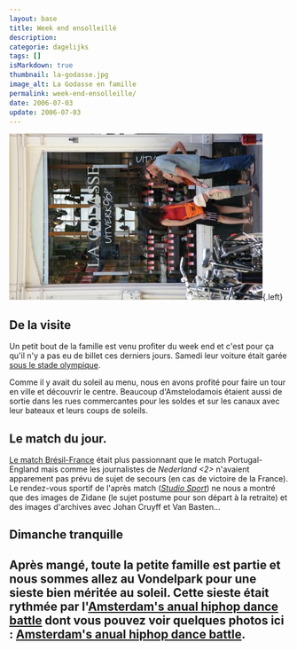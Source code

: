 ```yaml
---
layout: base
title: Week end ensolleillé
description: 
categorie: dagelijks
tags: []
isMarkdown: true
thumbnail: la-godasse.jpg
image_alt: La Godasse en famille
permalink: week-end-ensolleille/
date: 2006-07-03
update: 2006-07-03
---
```




![La Godasse en famille](la-godasse.jpg){.left}

## De la visite
Un petit bout de la famille est venu profiter du week end et c'est pour ça qu'il n'y a pas eu de billet ces derniers jours. Samedi leur voiture était garée [sous le stade olympique](/pour-ceux-qui-viennent-nous-voir-en-voiture).

Comme il y avait du soleil au menu, nous en avons profité pour faire un tour en ville et découvrir le centre. Beaucoup d'Amstelodamois étaient aussi de sortie dans les rues commercantes pour les soldes et sur les canaux avec leur bateaux et leurs coups de soleils.

## Le match du jour.
[Le match Brésil-France](http://www.nos.nl/gfx/nosstudiosport/wk2006/i_nieuws.html?leftiframe=http://www.nos.nl/nosstudiosport/artikelen/2006/7/1/01072300brafra.html&rightiframe=http://www.nos.nl/nosstudiosport/wk2006/artikelen/overzicht.html) était plus passionnant que le match Portugal-England mais comme les journalistes de *Nederland <2>* n'avaient apparement pas prévu de sujet de secours (en cas de victoire de la France). Le rendez-vous sportif de l'après match (*[Studio Sport](http://www.nos.nl/nosstudiosport/voorpagina/index.html)*) ne nous a montré que des images de Zidane (le sujet postume pour son départ à la retraite) et des images d'archives avec Johan Cruyff et Van Basten...

## Dimanche tranquille
Après mangé, toute la petite famille est partie et nous sommes allez au Vondelpark pour une sieste bien méritée au soleil. Cette sieste était rythmée par l'[Amsterdam's anual hiphop dance battle](http://www.flickr.com/photos/bandido/tags/breakz/) dont vous pouvez voir quelques photos ici : [Amsterdam's anual hiphop dance battle](http://www.flickr.com/photos/bandido/tags/breakz/).
---